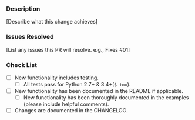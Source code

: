 ### Description
[Describe what this change achieves]

### Issues Resolved
[List any issues this PR will resolve. e.g., Fixes #01]

### Check List
- [ ] New functionality includes testing.
  - [ ] All tests pass for Python 2.7+ & 3.4+(`$ tox`).
- [ ] New functionality has been documented in the README if applicable.
  - [ ] New functionality has been thoroughly documented in the examples (please include helpful comments).
- [ ] Changes are documented in the CHANGELOG.
